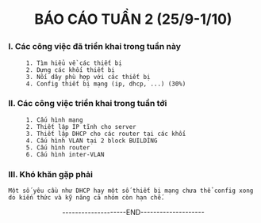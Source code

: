 # <p align="center"> BÁO CÁO TUẦN 2 (25/9-1/10) </p>
### **I. Các công việc đã triển khai trong tuần này**
         1. Tìm hiểu về các thiết bị
         2. Dựng các khối thiết bị
         3. Nối dây phù hợp với các thiết bị
         4. Config thiết bị mạng (ip, dhcp, ...) (30%)
### **II. Các công việc triển khai trong tuần tới**
         1. Cấu hình mạng
         2. Thiết lập IP tĩnh cho server
         3. Thiết lập DHCP cho các router tại các khối
         4. Cấu hình VLAN tại 2 block BUILDING
         5. Cấu hình router
         6. Cấu hình inter-VLAN
### **III. Khó khăn gặp phải**
    Một số yêu cầu như DHCP hay một số thiết bị mạng chưa thể config xong do kiến thức và kỹ năng cả nhóm còn hạn chế.



<div align="center">--------------------END--------------------</div>






